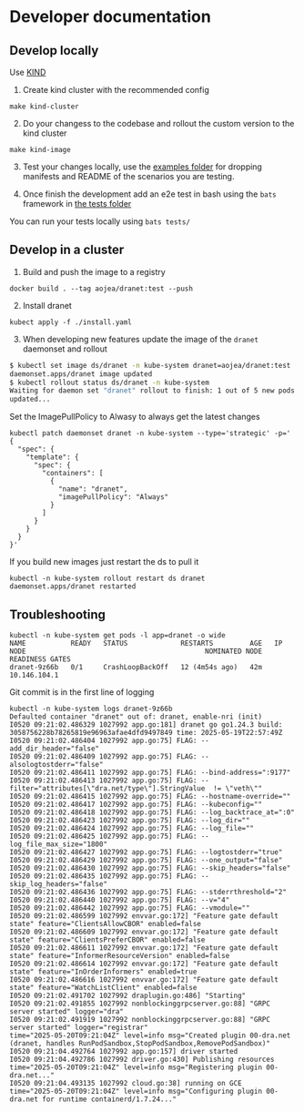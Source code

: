 # Developer documentation


## Develop locally

Use [KIND](https://kind.sigs.k8s.io/)

1. Create kind cluster with the recommended config

```
make kind-cluster
```

2. Do your changess to the codebase and rollout the custom version to the kind
   cluster

```
make kind-image
```

3. Test your changes locally, use the [examples folder](./examples) for dropping manifests
and README of the scenarios you are testing.

4. Once finish the development add an e2e test in bash using the `bats`
   framework in [the tests folder](./tests)

You can run your tests locally using `bats tests/`


## Develop in a cluster


1. Build and push the image to a registry

```
docker build . --tag aojea/dranet:test --push
```

2. Install dranet

```
kubect apply -f ./install.yaml
```

3. When developing new features update the image of the `dranet` daemonset and
   rollout

```sh
$ kubectl set image ds/dranet -n kube-system dranet=aojea/dranet:test
daemonset.apps/dranet image updated
$ kubectl rollout status ds/dranet -n kube-system
Waiting for daemon set "dranet" rollout to finish: 1 out of 5 new pods have been
updated...
```

Set the ImagePullPolicy to Alwasy to always get the latest changes

```
kubectl patch daemonset dranet -n kube-system --type='strategic' -p='
{
  "spec": {
    "template": {
      "spec": {
        "containers": [
          {
            "name": "dranet",
            "imagePullPolicy": "Always"
          }
        ]
      }
    }
  }
}'
```

If you build new images just restart the ds to pull it

```
kubectl -n kube-system rollout restart ds dranet
daemonset.apps/dranet restarted
```

## Troubleshooting

```
kubectl -n kube-system get pods -l app=dranet -o wide
NAME           READY   STATUS             RESTARTS         AGE   IP              NODE                                            NOMINATED NODE   READINESS GATES
dranet-9z66b   0/1     CrashLoopBackOff   12 (4m54s ago)   42m   10.146.104.1
```

Git commit is in the first line of logging

```
kubectl -n kube-system logs dranet-9z66b
Defaulted container "dranet" out of: dranet, enable-nri (init)
I0520 09:21:02.486329 1027992 app.go:181] dranet go go1.24.3 build: 3058756228b78265819e96963afae4dfd9497849 time: 2025-05-19T22:57:49Z
I0520 09:21:02.486404 1027992 app.go:75] FLAG: --add_dir_header="false"
I0520 09:21:02.486409 1027992 app.go:75] FLAG: --alsologtostderr="false"
I0520 09:21:02.486411 1027992 app.go:75] FLAG: --bind-address=":9177"
I0520 09:21:02.486413 1027992 app.go:75] FLAG: --filter="attributes[\"dra.net/type\"].StringValue  != \"veth\""
I0520 09:21:02.486415 1027992 app.go:75] FLAG: --hostname-override=""
I0520 09:21:02.486417 1027992 app.go:75] FLAG: --kubeconfig=""
I0520 09:21:02.486418 1027992 app.go:75] FLAG: --log_backtrace_at=":0"
I0520 09:21:02.486423 1027992 app.go:75] FLAG: --log_dir=""
I0520 09:21:02.486424 1027992 app.go:75] FLAG: --log_file=""
I0520 09:21:02.486425 1027992 app.go:75] FLAG: --log_file_max_size="1800"
I0520 09:21:02.486427 1027992 app.go:75] FLAG: --logtostderr="true"
I0520 09:21:02.486429 1027992 app.go:75] FLAG: --one_output="false"
I0520 09:21:02.486430 1027992 app.go:75] FLAG: --skip_headers="false"
I0520 09:21:02.486435 1027992 app.go:75] FLAG: --skip_log_headers="false"
I0520 09:21:02.486436 1027992 app.go:75] FLAG: --stderrthreshold="2"
I0520 09:21:02.486440 1027992 app.go:75] FLAG: --v="4"
I0520 09:21:02.486442 1027992 app.go:75] FLAG: --vmodule=""
I0520 09:21:02.486599 1027992 envvar.go:172] "Feature gate default state" feature="ClientsAllowCBOR" enabled=false
I0520 09:21:02.486609 1027992 envvar.go:172] "Feature gate default state" feature="ClientsPreferCBOR" enabled=false
I0520 09:21:02.486611 1027992 envvar.go:172] "Feature gate default state" feature="InformerResourceVersion" enabled=false
I0520 09:21:02.486614 1027992 envvar.go:172] "Feature gate default state" feature="InOrderInformers" enabled=true
I0520 09:21:02.486616 1027992 envvar.go:172] "Feature gate default state" feature="WatchListClient" enabled=false
I0520 09:21:02.491702 1027992 draplugin.go:486] "Starting"
I0520 09:21:02.491855 1027992 nonblockinggrpcserver.go:88] "GRPC server started" logger="dra"
I0520 09:21:02.491919 1027992 nonblockinggrpcserver.go:88] "GRPC server started" logger="registrar"
time="2025-05-20T09:21:04Z" level=info msg="Created plugin 00-dra.net (dranet, handles RunPodSandbox,StopPodSandbox,RemovePodSandbox)"
I0520 09:21:04.492764 1027992 app.go:157] driver started
I0520 09:21:04.492786 1027992 driver.go:430] Publishing resources
time="2025-05-20T09:21:04Z" level=info msg="Registering plugin 00-dra.net..."
I0520 09:21:04.493135 1027992 cloud.go:38] running on GCE
time="2025-05-20T09:21:04Z" level=info msg="Configuring plugin 00-dra.net for runtime containerd/1.7.24..."
```
